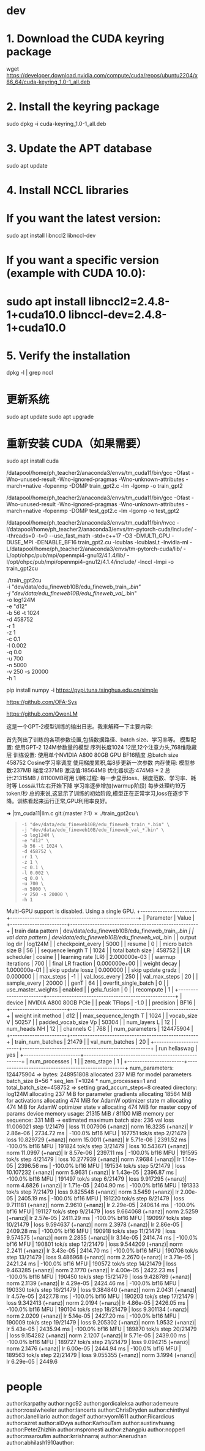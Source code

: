 

# dev

# 1. Download the CUDA keyring package
wget https://developer.download.nvidia.com/compute/cuda/repos/ubuntu2204/x86_64/cuda-keyring_1.0-1_all.deb

# 2. Install the keyring package
sudo dpkg -i cuda-keyring_1.0-1_all.deb

# 3. Update the APT database
sudo apt update

# 4. Install NCCL libraries
# If you want the latest version:
sudo apt install libnccl2 libnccl-dev

# If you want a specific version (example with CUDA 10.0):
# sudo apt install libnccl2=2.4.8-1+cuda10.0 libnccl-dev=2.4.8-1+cuda10.0

# 5. Verify the installation
dpkg -l | grep nccl

# 更新系统
sudo apt update
sudo apt upgrade

# 重新安装 CUDA（如果需要）
sudo apt install cuda

/datapool/home/ph_teacher2/anaconda3/envs/tm_cuda11/bin/gcc -Ofast -Wno-unused-result -Wno-ignored-pragmas -Wno-unknown-attributes -march=native -fopenmp -DOMP   train_gpt2.c -lm -lgomp -o train_gpt2

/datapool/home/ph_teacher2/anaconda3/envs/tm_cuda11/bin/gcc -Ofast -Wno-unused-result -Wno-ignored-pragmas -Wno-unknown-attributes -march=native -fopenmp -DOMP   test_gpt2.c -lm -lgomp -o test_gpt2


/datapool/home/ph_teacher2/anaconda3/envs/tm_cuda11/bin/nvcc -I/datapool/home/ph_teacher2/anaconda3/envs/tm-pytorch-cuda/include/  --threads=0 -t=0 --use_fast_math -std=c++17 -O3 -DMULTI_GPU -DUSE_MPI -DENABLE_BF16 train_gpt2.cu -lcublas -lcublasLt -lnvidia-ml -L/datapool/home/ph_teacher2/anaconda3/envs/tm-pytorch-cuda/lib/ -L/opt/ohpc/pub/mpi/openmpi4-gnu12/4.1.4/lib/  -I/opt/ohpc/pub/mpi/openmpi4-gnu12/4.1.4/include/  -lnccl -lmpi -o train_gpt2cu

./train_gpt2cu \
    -i "dev/data/edu_fineweb10B/edu_fineweb_train_*.bin" \
    -j "dev/data/edu_fineweb10B/edu_fineweb_val_*.bin" \
    -o log124M \
    -e "d12" \
    -b 56 -t 1024 \
    -d 458752 \
    -r 1 \
    -z 1 \
    -c 0.1 \
    -l 0.002 \
    -q 0.0 \
    -u 700 \
    -n 5000 \
    -v 250 -s 20000 \
    -h 1


pip install numpy -i https://pypi.tuna.tsinghua.edu.cn/simple


https://github.com/OFA-Sys


https://github.com/QwenLM



这是一个GPT-2模型训练的输出日志。我来解释一下主要内容:

首先列出了训练的各项参数设置,包括数据路径、batch size、学习率等。
模型配置:
使用GPT-2 124M参数量的模型
序列长度1024
12层,12个注意力头,768维隐藏层
训练设置:
使用单个NVIDIA A800 80GB GPU
BF16精度
总batch size 458752
Cosine学习率调度
使用梯度累积,每8步更新一次参数
内存使用:
模型参数:237MB
梯度:237MB
激活值:18564MB
优化器状态:474MB * 2
总计:21315MB / 81100MB可用
训练过程:
每一步显示loss、梯度范数、学习率、耗时等
Loss从11左右开始下降
学习率逐步增加(warmup阶段)
每步处理约19万token/秒
总的来说,这显示了训练的初始阶段,模型正在正常学习,loss在逐步下降。训练看起来运行正常,GPU利用率良好。

➜   |tm_cuda11|llm.c git:(master ?:1) ✗ ./train_gpt2cu \
>     -i "dev/data/edu_fineweb10B/edu_fineweb_train_*.bin" \
>     -j "dev/data/edu_fineweb10B/edu_fineweb_val_*.bin" \
>     -o log124M \
>     -e "d12" \
>     -b 56 -t 1024 \
>     -d 458752 \
>     -r 1 \
>     -z 1 \
>     -c 0.1 \
>     -l 0.002 \
>     -q 0.0 \
>     -u 700 \
>     -n 5000 \
>     -v 250 -s 20000 \
>     -h 1
Multi-GPU support is disabled. Using a single GPU.
+-----------------------+----------------------------------------------------+
| Parameter             | Value                                              |
+-----------------------+----------------------------------------------------+
| train data pattern    | dev/data/edu_fineweb10B/edu_fineweb_train_*.bin    |
| val data pattern      | dev/data/edu_fineweb10B/edu_fineweb_val_*.bin      |
| output log dir        | log124M                                            |
| checkpoint_every      | 5000                                               |
| resume                | 0                                                  |
| micro batch size B    | 56                                                 |
| sequence length T     | 1024                                               |
| total batch size      | 458752                                             |
| LR scheduler          | cosine                                             |
| learning rate (LR)    | 2.000000e-03                                       |
| warmup iterations     | 700                                                |
| final LR fraction     | 0.000000e+00                                       |
| weight decay          | 1.000000e-01                                       |
| skip update lossz     | 0.000000                                           |
| skip update gradz     | 0.000000                                           |
| max_steps             | -1                                                 |
| val_loss_every        | 250                                                |
| val_max_steps         | 20                                                 |
| sample_every          | 20000                                              |
| genT                  | 64                                                 |
| overfit_single_batch  | 0                                                  |
| use_master_weights    | enabled                                            |
| gelu_fusion           | 0                                                  |
| recompute             | 1                                                  |
+-----------------------+----------------------------------------------------+
| device                | NVIDIA A800 80GB PCIe                              |
| peak TFlops           | -1.0                                               |
| precision             | BF16                                               |
+-----------------------+----------------------------------------------------+
| weight init method    | d12                                                |
| max_sequence_length T | 1024                                               |
| vocab_size V          | 50257                                              |
| padded_vocab_size Vp  | 50304                                              |
| num_layers L          | 12                                                 |
| num_heads NH          | 12                                                 |
| channels C            | 768                                                |
| num_parameters        | 124475904                                          |
+-----------------------+----------------------------------------------------+
| train_num_batches     | 21479                                              |
| val_num_batches       | 20                                                 |
+-----------------------+----------------------------------------------------+
| run hellaswag         | yes                                                |
+-----------------------+----------------------------------------------------+
| num_processes         | 1                                                  |
| zero_stage            | 1                                                  |
+-----------------------+----------------------------------------------------+
num_parameters: 124475904 => bytes: 248951808
allocated 237 MiB for model parameters
batch_size B=56 * seq_len T=1024 * num_processes=1 and total_batch_size=458752
=> setting grad_accum_steps=8
created directory: log124M
allocating 237 MiB for parameter gradients
allocating 18564 MiB for activations
allocating 474 MiB for AdamW optimizer state m
allocating 474 MiB for AdamW optimizer state v
allocating 474 MiB for master copy of params
device memory usage: 21315 MiB / 81100 MiB
memory per sequence: 331 MiB
 -> estimated maximum batch size: 236
val loss 11.006021
step    1/21479 | loss 11.007906 (+nanz)| norm 16.3235 (+nanz)| lr 2.86e-06 | 2734.72 ms | -100.0% bf16 MFU | 167751 tok/s
step    2/21479 | loss 10.829729 (+nanz)| norm 15.0011 (+nanz)| lr 5.71e-06 | 2391.52 ms | -100.0% bf16 MFU | 191824 tok/s
step    3/21479 | loss 10.543671 (+nanz)| norm 11.0997 (+nanz)| lr 8.57e-06 | 2397.11 ms | -100.0% bf16 MFU | 191595 tok/s
step    4/21479 | loss 10.277939 (+nanz)| norm 7.9684 (+nanz)| lr 1.14e-05 | 2396.56 ms | -100.0% bf16 MFU | 191534 tok/s
step    5/21479 | loss 10.107232 (+nanz)| norm 5.9631 (+nanz)| lr 1.43e-05 | 2396.87 ms | -100.0% bf16 MFU | 191497 tok/s
step    6/21479 | loss 9.917295 (+nanz)| norm 4.6826 (+nanz)| lr 1.71e-05 | 2404.90 ms | -100.0% bf16 MFU | 191333 tok/s
step    7/21479 | loss 9.825548 (+nanz)| norm 3.5459 (+nanz)| lr 2.00e-05 | 2405.19 ms | -100.0% bf16 MFU | 191220 tok/s
step    8/21479 | loss 9.711181 (+nanz)| norm 2.9610 (+nanz)| lr 2.29e-05 | 2406.14 ms | -100.0% bf16 MFU | 191127 tok/s
step    9/21479 | loss 9.664068 (+nanz)| norm 2.5259 (+nanz)| lr 2.57e-05 | 2411.29 ms | -100.0% bf16 MFU | 190997 tok/s
step   10/21479 | loss 9.594637 (+nanz)| norm 2.3978 (+nanz)| lr 2.86e-05 | 2409.28 ms | -100.0% bf16 MFU | 190918 tok/s
step   11/21479 | loss 9.574575 (+nanz)| norm 2.2855 (+nanz)| lr 3.14e-05 | 2414.74 ms | -100.0% bf16 MFU | 190801 tok/s
step   12/21479 | loss 9.544209 (+nanz)| norm 2.2411 (+nanz)| lr 3.43e-05 | 2414.70 ms | -100.0% bf16 MFU | 190706 tok/s
step   13/21479 | loss 9.486968 (+nanz)| norm 2.2670 (+nanz)| lr 3.71e-05 | 2421.24 ms | -100.0% bf16 MFU | 190572 tok/s
step   14/21479 | loss 9.463285 (+nanz)| norm 2.1770 (+nanz)| lr 4.00e-05 | 2422.23 ms | -100.0% bf16 MFU | 190450 tok/s
step   15/21479 | loss 9.428789 (+nanz)| norm 2.1139 (+nanz)| lr 4.29e-05 | 2424.46 ms | -100.0% bf16 MFU | 190330 tok/s
step   16/21479 | loss 9.384840 (+nanz)| norm 2.0431 (+nanz)| lr 4.57e-05 | 2427.78 ms | -100.0% bf16 MFU | 190203 tok/s
step   17/21479 | loss 9.342413 (+nanz)| norm 2.0194 (+nanz)| lr 4.86e-05 | 2426.05 ms | -100.0% bf16 MFU | 190104 tok/s
step   18/21479 | loss 9.301134 (+nanz)| norm 2.0209 (+nanz)| lr 5.14e-05 | 2427.20 ms | -100.0% bf16 MFU | 190009 tok/s
step   19/21479 | loss 9.205302 (+nanz)| norm 1.9532 (+nanz)| lr 5.43e-05 | 2435.94 ms | -100.0% bf16 MFU | 189870 tok/s
step   20/21479 | loss 9.154282 (+nanz)| norm 2.1207 (+nanz)| lr 5.71e-05 | 2439.00 ms | -100.0% bf16 MFU | 189727 tok/s
step   21/21479 | loss 9.094215 (+nanz)| norm 2.1476 (+nanz)| lr 6.00e-05 | 2444.94 ms | -100.0% bf16 MFU | 189563 tok/s
step   22/21479 | loss 9.055355 (+nanz)| norm 3.1994 (+nanz)| lr 6.29e-05 | 2449.6



# people


author:karpathy
author:ngc92
author:gordicaleksa
author:ademeure
author:rosslwheeler
author:lancerts
author:ChrisDryden
author:chinthysl
author:JaneIllario
author:dagelf
author:vyom1611
author:Ricardicus
author:azret
author:al0vya
author:KarhouTam
author:austinvhuang
author:PeterZhizhin
author:mspronesti
author:zhangpiu
author:nopperl
author:msaroufim
author:krrishnarraj
author:Anerudhan
author:abhilash1910author: